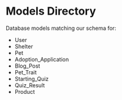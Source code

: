 # Models Directory
Database models matching our schema for:
- User
- Shelter
- Pet
- Adoption_Application
- Blog_Post
- Pet_Trait
- Starting_Quiz
- Quiz_Result
- Product
